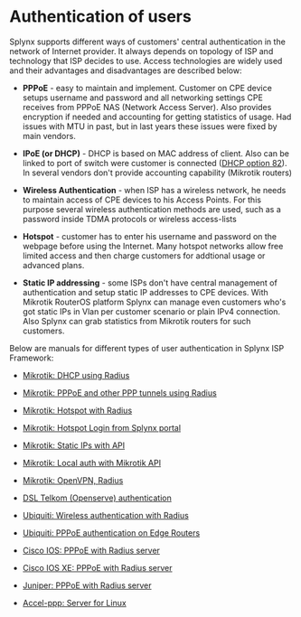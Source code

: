 Authentication of users
==========

Splynx supports different ways of  customers' central authentication in the network of Internet provider. It always depends on topology of ISP and technology that ISP decides to use. Access technologies are widely used and their advantages and disadvantages are described below:

* **PPPoE** - easy to maintain and implement. Customer on CPE device setups username and password and all networking settings CPE receives from PPPoE NAS (Network Access Server). Also provides encryption if needed and accounting for getting statistics of usage. Had issues with MTU in past, but in last years these issues were fixed by main vendors.

* **IPoE (or DHCP)** - DHCP is based on MAC address of client. Also can be linked to port of switch were customer is connected ([DHCP option 82](networking/authentication_users/dhcp_option_82/dhcp_option_82.md)). In several vendors don't provide accounting capability (Mikrotik routers)

* **Wireless Authentication** - when ISP has a wireless network, he needs to maintain access of CPE devices to his Access Points. For this purpose several wireless authentication methods are used, such as a password inside TDMA protocols or wireless access-lists

* **Hotspot** - customer has to enter his username and password on the webpage before using the Internet. Many hotspot networks allow free limited access and then charge customers for addtional usage or advanced plans.

* **Static IP addressing** - some ISPs don't have central management of authentication and setup static IP addresses to CPE devices. With Mikrotik RouterOS platform Splynx can manage even customers who's got static IPs in Vlan per customer scenario or plain IPv4 connection. Also Splynx can grab statistics from Mikrotik routers for such customers.


Below are manuals for different types of user authentication in Splynx ISP Framework:


* [Mikrotik: DHCP using Radius](networking/authentication_users/mikrotik_dhcp_radius/mikrotik_dhcp_radius.md)

* [Mikrotik: PPPoE and other PPP tunnels using Radius](networking/authentication_users/mikrotik_pppoe_radius/mikrotik_pppoe_radius.md)

* [Mikrotik: Hotspot with Radius](networking/authentication_users/mikrotik_hotspot_radius/mikrotik_hotspot_radius.md)

* [Mikrotik: Hotspot Login from Splynx portal](networking/authentication_users/mikrotik_hotspot_from_portal/mikrotik_hotspot_from_portal.md)

* [Mikrotik: Static IPs with API](networking/authentication_users/mikrotik_static_api/mikrotik_static_api.md)

* [Mikrotik: Local auth with Mikrotik API](networking/authentication_users/mikrotik_local_auth_api/mikrotik_local_auth_api.md)

* [Mikrotik: OpenVPN, Radius](networking/authentication_users/mikrotik_openvpn_radius/mikrotik_openvpn_radius.md)

* [DSL Telkom (Openserve) authentication](networking/authentication_users/dsl_telkom_openserve/dsl_telkom_openserve.md)

* [Ubiquiti: Wireless authentication with Radius](networking/authentication_users/ubiquiti_wireless_auth_radius/ubiquiti_wireless_auth_radius.md)

* [Ubiquiti: PPPoE authentication on Edge Routers](networking/authentication_users/ubiquiti_pppoe_edge/ubiquiti_pppoe_edge.md)

* [Cisco IOS: PPPoE with Radius server](networking/authentication_users/cisco_pppoe_radius/cisco_pppoe_radius.md)

* [Cisco IOS XE: PPPoE with Radius server](networking/authentication_users/cisco_xe_pppoe_radius/cisco_xe_pppoe_radius.md)

* [Juniper: PPPoE with Radius server](networking/authentication_users/juniper_pppoe_radius/juniper_pppoe_radius.md)

* [Accel-ppp: Server for Linux](networking/authentication_users/linux_accel/linux_accel.md)
